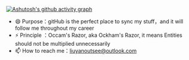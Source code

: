 [![Ashutosh's github activity graph](https://github-readme-activity-graph.vercel.app/graph?username=lyflexi&theme=github-light)](https://github.com/ashutosh00710/github-readme-activity-graph)
- 😄 Purpose：gitHub is the perfect place to sync my stuff，and it will follow me throughout my career
- ⚡ Principle ：Occam's Razor, aka Ockham's Razor, it means Entities should not be multiplied unnecessarily
- 📫 How to reach me：liuyanoutsee@outlook.com



<!--
**lyflexi/lyflexi** is a ✨ _special_ ✨ repository because its `README.md` (this file) appears on your GitHub profile.

Here are some ideas to get you started:

- 🔭 I’m currently working on ...
- 🌱 I’m currently learning ...
- 👯 I’m looking to collaborate on ...
- 🤔 I’m looking for help with ...
- 💬 Ask me about ...
- 📫 How to reach me: ...
- 😄 Pronouns: ...
- ⚡ Fun fact: ...
-->
